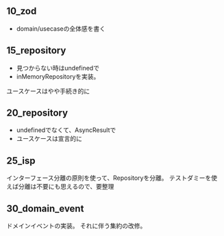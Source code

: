 ## 10_zod

- domain/usecaseの全体感を書く

## 15_repository

- 見つからない時はundefinedで
- inMemoryRepositoryを実装。

ユースケースはやや手続き的に

## 20_repository

- undefinedでなくて、AsyncResultで
- ユースケースは宣言的に

## 25_isp

インターフェース分離の原則を使って、Repositoryを分離。
テストダミーを使えば分離は不要にも思えるので、要整理

## 30_domain_event

ドメインイベントの実装。
それに伴う集約の改修。

